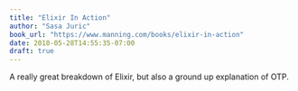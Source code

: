 ```yaml
---
title: "Elixir In Action"
author: "Sasa Juric"
book_url: "https://www.manning.com/books/elixir-in-action"
date: 2018-05-28T14:55:35-07:00
draft: true
---
```


A really great breakdown of Elixir, but also a ground up explanation of OTP.

